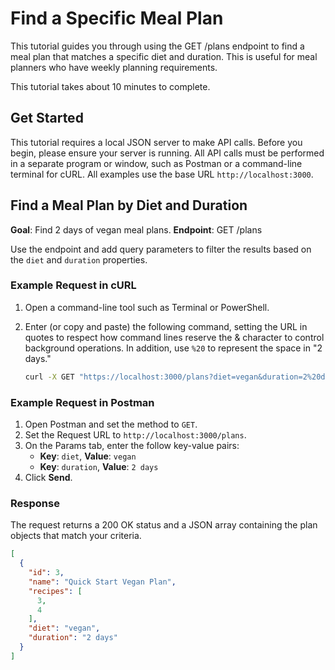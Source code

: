 # Find a Specific Meal Plan

This tutorial guides you through using the GET /plans endpoint to find a meal plan that matches a specific diet and duration. This is useful for meal planners who have weekly planning requirements.

This tutorial takes about 10 minutes to complete.

## Get Started

This tutorial requires a local JSON server to make API calls. Before you begin, please ensure your server is running. All API calls must be performed in a separate program or window, such as Postman or a command-line terminal for cURL. All examples use the base URL `http://localhost:3000`.

## Find a Meal Plan by Diet and Duration

**Goal**: Find 2 days of vegan meal plans.
**Endpoint**: GET /plans

Use the endpoint and add query parameters to filter the results based on the `diet` and `duration` properties.

### Example Request in cURL

1. Open a command-line tool such as Terminal or PowerShell.
2. Enter (or copy and paste) the following command, setting the URL in quotes to respect how command lines reserve the & character to control background operations. In addition, use `%20` to represent the space in "2 days."

    ```Bash
    curl -X GET "https://localhost:3000/plans?diet=vegan&duration=2%20days"
    ```

### Example Request in Postman

1. Open Postman and set the method to `GET`.
2. Set the Request URL to `http://localhost:3000/plans`.
3. On the Params tab, enter the follow key-value pairs:
    * **Key**: `diet`, **Value**: `vegan`
    * **Key**: `duration`, **Value**: `2 days`
4. Click **Send**.

### Response

The request returns a 200 OK status and a JSON array containing the plan objects that match your criteria.

```JSON
[
  {
    "id": 3,
    "name": "Quick Start Vegan Plan",
    "recipes": [
      3,
      4
    ],
    "diet": "vegan",
    "duration": "2 days"
  }
]
```

